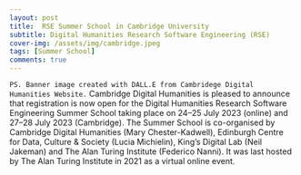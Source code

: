 ```yaml
---
layout: post
title:  RSE Summer School in Cambridge University
subtitle: Digital Humanities Research Software Engineering (RSE)
cover-img: /assets/img/cambridge.jpeg
tags: [Summer School]
comments: true
---
```

`PS. Banner image created with DALL.E from Cambridege Digital Humanities Website.`
Cambridge Digital Humanities is pleased to announce that registration is now open for the Digital Humanities Research Software Engineering Summer School taking place on 24–25 July 2023 (online) and 27–28 July 2023 (Cambridge). The Summer School is co-organised by Cambridge Digital Humanities (Mary Chester-Kadwell), Edinburgh Centre for Data, Culture & Society (Lucia Michielin), King’s Digital Lab (Neil Jakeman) and The Alan Turing Institute (Federico Nanni). It was last hosted by The Alan Turing Institute in 2021 as a virtual online event. 